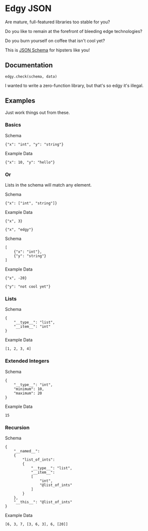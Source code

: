 # Edgy JSON

Are mature, full-featured libraries too stable for you?

Do you like to remain at the forefront of bleeding edge technologies?

Do you burn yourself on coffee that isn't cool yet?

This is [JSON Schema](https://json-schema.org) for hipsters like you!

## Documentation

    edgy.check(schema, data)

I wanted to write a zero-function library, but that's so edgy it's illegal.

## Examples

Just work things out from these.

### Basics

Schema

    {"x": "int", "y": "string"}

Example Data

    {"x": 10, "y": "hello"}

### Or

Lists in the schema will match any element.

Schema

    {"x": ["int", "string"]}

Example Data

    {"x", 3}

    {"x", "edgy"}

Schema

    [
        {"x": "int"},
        {"y": "string"}
    ]

Example Data

    {"x", -20}

    {"y": "not cool yet"}

### Lists

Schema

    {
        "__type__": "list",
        "__item__": "int"
    }

Example Data

    [1, 2, 3, 4]

### Extended Integers

Schema

    {
        "__type__": "int",
        "minimum": 10,
        "maximum": 20
    }

Example Data

    15

### Recursion

Schema

    {
        "__named__":
        {
            "list_of_ints":
            {
                "__type__": "list",
                "__item__":
                [
                    "int",
                    "@list_of_ints"
                ]
            }
        },
        "__this__": "@list_of_ints"
    }

Example Data

    [6, 3, 7, [3, 6, 3], 6, [20]]
